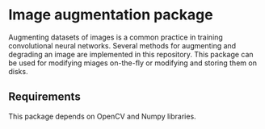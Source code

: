 # Image augmentation package
Augmenting datasets of images is a common practice in training convolutional neural networks. Several methods for augmenting and degrading an image are implemented in this repository. This package can be used for modifying miages on-the-fly or modifying and storing them on disks.

## Requirements
This package depends on OpenCV and Numpy libraries.
